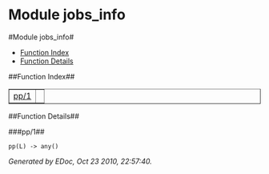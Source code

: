 Module jobs_info
================


#Module jobs_info#
* [Function Index](#index)
* [Function Details](#functions)


##<a name="index">Function Index</a>##

<table width="100%" border="1" cellspacing="0" cellpadding="2" summary="function index"><tr><td valign="top"><a href="#pp-1">pp/1</a></td><td></td></tr></table>

<a name="functions"></a>


##Function Details##

<a name="pp-1"></a>


###pp/1##


`pp(L) -> any()`

_Generated by EDoc, Oct 23 2010, 22:57:40._